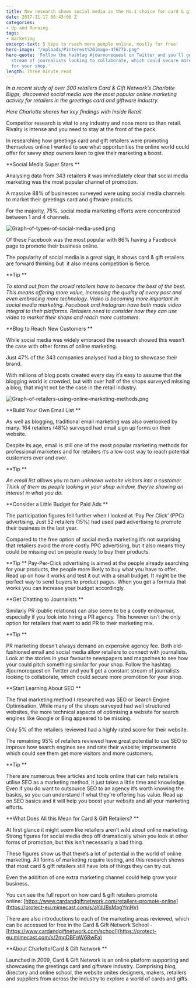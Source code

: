```yaml
---
title: New research shows social media is the No.1 choice for card & gift retailers
date: 2017-11-17 06:43:00 Z
categories:
- Up and Running
tags:
- marketing
excerpt-text: 5 tips to reach more people online, mostly for free!
hero-image: "/uploads/Pinterest%20image-4f677b.png"
hero-quote: 'Follow the hashtag #journorequest on Twitter and you’ll get a constant
  stream of journalists looking to collaborate, which could secure more promotion
  for your shop.'
length: Three minute read
---
```


*In a recent study of over 300 retailers Card & Gift Network’s Charlotte Biggs, discovered social media was the most popular online marketing activity for retailers in the greetings card and giftware industry.*

*Here Charlotte shares her key findings with Inside Retail.*

Competitor research is vital to any industry and none more so than retail. Rivalry is intense and you need to stay at the front of the pack.

In researching how greetings card and gift retailers were promoting themselves online I wanted to see what opportunities the online world could offer for savvy shop owners keen to give their marketing a boost.

\*\*Social Media Super Stars
\*\*

Analysing data from 343 retailers it was immediately clear that social media marketing was the most popular channel of promotion.

A massive 88% of businesses surveyed were using social media channels to market their greetings card and giftware products.

For the majority, 75%, social media marketing efforts were concentrated between 1 and 4 channels.

![Graph-of-types-of-social-media-used.png](/uploads/Graph-of-types-of-social-media-used.png)

Of these Facebook was the most popular with 86% having a Facebook page to promote their business online.

The popularity of social media is a great sign, it shows card & gift retailers are forward thinking but  it also means competition is fierce.

\*\*Tip
\*\*

*To stand out from the crowd retailers have to become the best of the best. This means offering more value, increasing the quality of every post and even embracing more technology. Video is becoming more important in social media marketing. Facebook and Instagram have both made video integral to their platforms. Retailers need to consider how they can use video to market their shops and reach more customers.*

\*\*Blog to Reach New Customers
\*\*

While social media was widely embraced the research showed this wasn’t the case with other forms of online marketing.

Just 47% of the 343 companies analysed had a blog to showcase their brand.

With millions of blog posts created every day it’s easy to assume that the blogging world is crowded, but with over half of the shops surveyed missing a blog, that might not be the case in the retail industry.

![Graph-of-retailers-using-online-marketing-methods.png](/uploads/Graph-of-retailers-using-online-marketing-methods.png)

\*\*Build Your Own Email List
\*\*

As well as blogging, traditional email marketing was also overlooked by many. 164 retailers (48%) surveyed had email sign up forms on their website.

Despite its age, email is still one of the most popular marketing methods for professional marketers and for retailers it’s a low cost way to reach potential customers over and over.

\*\*Tip
\*\*

*An email list allows you to turn unknown website visitors into a customer. Think of them as people looking in your shop window, they’re showing an interest in what you do.*

\*\*Consider a Little Budget for Paid Ads
\*\*

The participation figures fell further when I looked at ‘Pay Per Click’ (PPC) advertising. Just 52 retailers (15%) had used paid advertising to promote their business in the last year.

Compared to the free option of social media marketing it’s not surprising that retailers avoid the more costly PPC advertising, but it also means they could be missing out on people ready to buy their products.

\*\*Tip
\*\*
Pay-Per-Click advertising is aimed at the people already searching for your products, the people more likely to buy what you have to offer. Read up on how it works and test it out with a small budget. It might be the perfect way to send buyers to product pages. When you get a formula that works you can increase your budget accordingly.

\*\*Get Chatting to Journalists
\*\*

Similarly PR (public relations) can also seem to be a costly endeavour, especially if you look into hiring a PR agency. This however isn’t the only option for retailers that want to add PR to their marketing mix.

\*\*Tip
\*\*

PR marketing doesn’t always demand an expensive agency fee. Both old-fashioned email and social media allow retailers to connect with journalists. Look at the stories in your favourite newspapers and magazines to see how your could pitch something similar for your shop. Follow the hashtag #journorequest on Twitter and you’ll get a constant stream of journalists looking to collaborate, which could secure more promotion for your shop.

\*\*Start Learning About SEO
\*\*

The final marketing method I researched was SEO or Search Engine Optimisation. While many of the shops surveyed had well structured websites, the more technical aspects of optimising a website for search engines like Google or Bing appeared to be missing.

Only 5% of the retailers reviewed had a highly rated score for their website.

The remaining 95% of retailers reviewed have great potential to use SEO to improve how search engines see and rate their website; improvements which could see them get more visitors and more customers.

\*\*Tip
\*\*

There are numerous free articles and tools online that can help retailers utilise SEO as a marketing method, it just takes a little time and knowledge. Even if you do want to outsource SEO to an agency it’s worth knowing the basics, so you can understand if what they’re offering has value. Read up on SEO basics and it will help you boost your website and all your marketing efforts.

\*\*What Does All this Mean for Card & Gift Retailers?
\*\*

At first glance it might seem like retailers aren’t wild about online marketing. Strong figures for social media drop off dramatically when you look at other forms of promotion, but this isn’t necessarily a bad thing.

These figures show us that there’s a lot of potential in the world of online marketing. All forms of marketing require testing, and this research shows that most card & gift retailers still have lots of things they can try out.

Even the addition of one extra marketing channel could help grow your business.

You can see the full report on how card & gift retailers promote online: [https://www.cardandgiftnetwork.com/retailers-promote-online](https://protect-eu.mimecast.com/s/aYdJBsMagYmHv)

There are also introductions to each of the marketing areas reviewed, which can be accessed for free in the Card & Gift Network School -[https://www.cardandgiftnetwork.com/school](https://protect-eu.mimecast.com/s/2mqDBFqW68wFa)

\*\*About Charlotte/Card & Gift Network
\*\*

Launched in 2009, Card & Gift Network is an online platform supporting and showcasing the greetings card and giftware industry. Comprising blog, directory and online school, the website unites designers, makers, retailers and suppliers from across the industry to explore a world of cards and gifts.